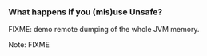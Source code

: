 <!-- markdownlint-disable MD041 -->

### What happens if you (mis)use Unsafe?

FIXME: demo remote dumping of the whole JVM memory.

Note: FIXME
